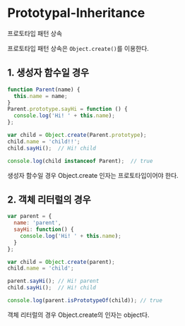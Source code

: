 # Prototypal-Inheritance

프로토타입 패턴 상속

프로토타입 패턴 상속은 `Object.create()`를 이용한다.

## 1. 생성자 함수일 경우

```js
function Parent(name) {
  this.name = name;
}
Parent.prototype.sayHi = function () {
  console.log('Hi! ' + this.name);
};

var child = Object.create(Parent.prototype);
child.name = 'child!!';
child.sayHi();  // Hi! child

console.log(child instanceof Parent);  // true
```

생성자 함수일 경우 Object.create 인자는 프로토타입이어야 한다.

## 2. 객체 리터럴의 경우

```js
var parent = {
  name: 'parent',
  sayHi: function() {
    console.log('Hi! ' + this.name);
  }
};

var child = Object.create(parent);
child.name = 'child';

parent.sayHi(); // Hi! parent
child.sayHi();  // Hi! child

console.log(parent.isPrototypeOf(child)); // true
```

객체 리터럴의 경우 Object.create의 인자는 object다.
